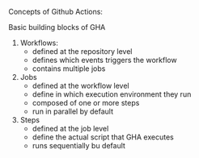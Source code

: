 Concepts of Github Actions:

Basic building blocks of GHA

1. Workflows:
    -   defined at the repository level
    -   defines which events triggers the workflow
    -   contains multiple jobs
2. Jobs
    -   defined at the workflow level
    -   define in which execution environment they run
    -   composed of one or more steps
    -   run in parallel by default
3. Steps
    -   defined at the job level
    -   define the actual script that GHA executes
    -   runs sequentially bu default